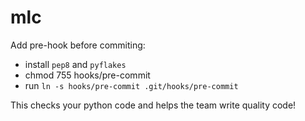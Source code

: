 # mlc
Add pre-hook before commiting:
 * install ```pep8``` and ```pyflakes```
 * chmod 755 hooks/pre-commit
 * run ```ln -s hooks/pre-commit .git/hooks/pre-commit```

This checks your python code and helps the team write quality code!
